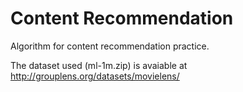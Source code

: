 Content Recommendation
======================

Algorithm for content recommendation practice.

The dataset used (ml-1m.zip) is avaiable at http://grouplens.org/datasets/movielens/
